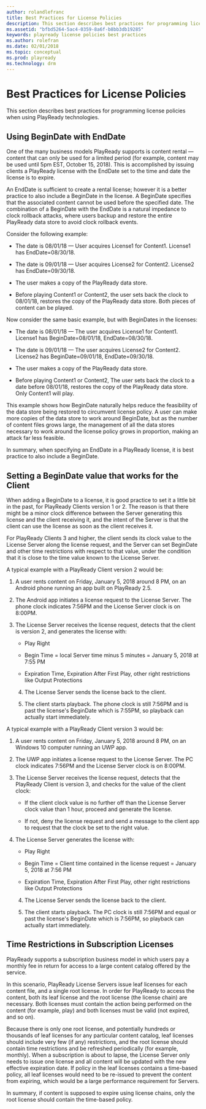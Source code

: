 ```yaml
---
author: rolandlefranc
title: Best Practices for License Policies
description: This section describes best practices for programming license policies in PlayReady.
ms.assetid: "bfbd5264-5ac4-0359-8a6f-b8bb3db19285"
keywords: playready license policies best practices
ms.author: rolefran
ms.date: 02/01/2018
ms.topic: conceptual
ms.prod: playready
ms.technology: drm
---
```



# Best Practices for License Policies


This section describes best practices for programming license policies when using PlayReady technologies.

<a id="begindate"></a>

## Using BeginDate with EndDate


One of the many business models PlayReady supports is content rental &mdash; content that can only be used for a limited period (for example, content may be used until 5pm EST, October 15, 2018). This is accomplished by issuing clients a PlayReady license with the EndDate set to the time and date the license is to expire.


An EndDate is sufficient to create a rental license; however it is a better practice to also include a BeginDate in the license. A BeginDate specifies that the associated content cannot be used before the specified date. The combination of a BeginDate with the EndDate is a natural impedance to clock rollback attacks, where users backup and restore the entire PlayReady data store to avoid clock rollback events.


Consider the following example:

   *  The date is 08/01/18 &mdash; User acquires License1 for Content1. License1 has EndDate=08/30/18.

   *  The date is 09/01/18 &mdash; User acquires License2 for Content2. License2 has EndDate=09/30/18.

   *  The user makes a copy of the PlayReady data store.

   *  Before playing Content1 or Content2, the user sets back the clock to 08/01/18, restores the copy of the PlayReady data store. Both pieces of content can be played.



Now consider the same basic example, but with BeginDates in the licenses:

   *  The date is 08/01/18 &mdash; The user acquires License1 for Content1. License1 has BeginDate=08/01/18, EndDate=08/30/18.

   *  The date is 09/01/18 &mdash; The user acquires License2 for Content2. License2 has BeginDate=09/01/18, EndDate=09/30/18.

   *  The user makes a copy of the PlayReady data store.

   *  Before playing Content1 or Content2, The user sets back the clock to a date before 08/01/18, restores the copy of the PlayReady data store. Only Content1 will play.



This example shows how BeginDate naturally helps reduce the feasibility of the data store being restored to circumvent license policy. A user can make more copies of the data store to work around BeginDate, but as the number of content files grows large, the management of all the data stores necessary to work around the license policy grows in proportion, making an attack far less feasible.


In summary, when specifying an EndDate in a PlayReady license, it is best practice to also include a BeginDate.

## Setting a BeginDate value that works for the Client

When adding a BeginDate to a license, it is good practice to set it a little bit in the past, for PlayReady Clients version 1 or 2. The reason is that there might be a minor clock difference between the Server generating this license and the client receiving it, and the intent of the Server is that the client can use the license as soon as the client receives it.

For PlayReady Clients 3 and higher, the client sends its clock value to the License Server along the license request, and the Server can set BeginDate and other time restrictions with respect to that value, under the condition that it is close to the time value known to the License Server.

A typical example with a PlayReady Client version 2 would be:

1. A user rents content on Friday, January 5, 2018 around 8 PM, on an Android phone running an app built on PlayReady 2.5.

2. The Android app initiates a license request to the License Server. The phone clock indicates 7:56PM and the License Server clock is on 8:00PM.

3. The License Server receives the license request, detects that the client is version 2, and generates the license with:

   *  Play Right

   *  Begin Time = local Server time minus 5 minutes = January 5, 2018 at 7:55 PM

   *  Expiration Time, Expiration After First Play, other right restrictions like Output Protections

   4. The License Server sends the license back to the client.

   5. The client starts playback. The phone clock is still 7:56PM and is past the license's BeginDate which is 7:55PM, so playback can actually start immediately.


A typical example with a PlayReady Client version 3 would be:

1. A user rents content on Friday, January 5, 2018 around 8 PM, on an Windows 10 computer running an UWP app.

2. The UWP app initiates a license request to the License Server. The PC clock indicates 7:56PM and the License Server clock is on 8:00PM.

3. The License Server receives the license request, detects that the PlayReady Client is version 3, and checks for the value of the client clock:

   *  If the client clock value is no further off than the License Server clock value than 1 hour, proceed and generate the license.

   *  If not, deny the license request and send a message to the client app to request that the clock be set to the right value.

4. The License Server generates the license with:

   *  Play Right

   *  Begin Time = Client time contained in the license request = January 5, 2018 at 7:56 PM

   *  Expiration Time, Expiration After First Play, other right restrictions like Output Protections

   4. The License Server sends the license back to the client.

   5. The client starts playback. The PC clock is still 7:56PM and equal or past the license's BeginDate which is 7:56PM, so playback can actually start immediately.



## Time Restrictions in Subscription Licenses


PlayReady supports a subscription business model in which users pay a monthly fee in return for access to a large content catalog offered by the service.


In this scenario, PlayReady License Servers issue leaf licenses for each content file, and a single root license. In order for PlayReady to access the content, both its leaf license and the root license (the license chain) are necessary. Both licenses must contain the action being performed on the content (for example, play) and both licenses must be valid (not expired, and so on).


Because there is only one root license, and potentially hundreds or thousands of leaf licenses for any particular content catalog, leaf licenses should include very few (if any) restrictions, and the root license should contain time restrictions and be refreshed periodically (for example, monthly). When a subscription is about to lapse, the License Server only needs to issue one license and all content will be updated with the new effective expiration date. If policy in the leaf licenses contains a time-based policy, all leaf licenses would need to be re-issued to prevent the content from expiring, which would be a large performance requirement for Servers.


In summary, if content is supposed to expire using license chains, only the root license should contain the time-based policy.


